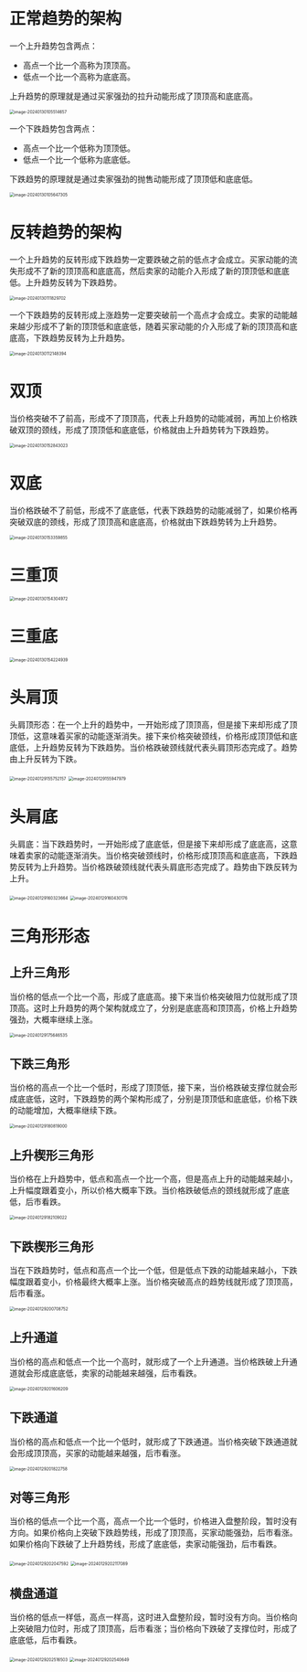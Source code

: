 # 正常趋势的架构

一个上升趋势包含两点：

+ 高点一个比一个高称为顶顶高。
+ 低点一个比一个高称为底底高。

上升趋势的原理就是通过买家强劲的拉升动能形成了顶顶高和底底高。

<img src="/Users/zhangxuan/Library/Application Support/typora-user-images/image-20240130105514657.png" alt="image-20240130105514657" style="zoom:50%;" />

一个下跌趋势包含两点：

+ 高点一个比一个低称为顶顶低。
+ 低点一个比一个低称为底底低。

下跌趋势的原理就是通过卖家强劲的抛售动能形成了顶顶低和底底低。

<img src="/Users/zhangxuan/Library/Application Support/typora-user-images/image-20240130105647305.png" alt="image-20240130105647305" style="zoom:50%;" />

# 反转趋势的架构

一个上升趋势的反转形成下跌趋势一定要跌破之前的低点才会成立。买家动能的流失形成不了新的顶顶高和底底高，然后卖家的动能介入形成了新的顶顶低和底底低。上升趋势反转为下跌趋势。

<img src="/Users/zhangxuan/Library/Application Support/typora-user-images/image-20240130111829702.png" alt="image-20240130111829702" style="zoom:50%;" />

一个下跌趋势的反转形成上涨趋势一定要突破前一个高点才会成立。卖家的动能越来越少形成不了新的顶顶低和底底低，随着买家动能的介入形成了新的顶顶高和底底高，下跌趋势反转为上升趋势。

<img src="/Users/zhangxuan/Library/Application Support/typora-user-images/image-20240130112148394.png" alt="image-20240130112148394" style="zoom:50%;" />

# 双顶

当价格突破不了前高，形成不了顶顶高，代表上升趋势的动能减弱，再加上价格跌破双顶的颈线，形成了顶顶低和底底低，价格就由上升趋势转为下跌趋势。

<img src="/Users/zhangxuan/Library/Application Support/typora-user-images/image-20240130152843023.png" alt="image-20240130152843023" style="zoom:50%;" />

# 双底

当价格跌破不了前低，形成不了底底低，代表下跌趋势的动能减弱了，如果价格再突破双底的颈线，形成了顶顶高和底底高，价格就由下跌趋势转为上升趋势。

<img src="/Users/zhangxuan/Library/Application Support/typora-user-images/image-20240130153359855.png" alt="image-20240130153359855" style="zoom:50%;" />

# 三重顶

<img src="/Users/zhangxuan/Library/Application Support/typora-user-images/image-20240130154304972.png" alt="image-20240130154304972" style="zoom:50%;" />

# 三重底

<img src="/Users/zhangxuan/Library/Application Support/typora-user-images/image-20240130154224939.png" alt="image-20240130154224939" style="zoom:50%;" />

# 头肩顶

头肩顶形态：在一个上升的趋势中，一开始形成了顶顶高，但是接下来却形成了顶顶低，这意味着买家的动能逐渐消失。接下来价格突破颈线，价格形成顶顶低和底底低，上升趋势反转为下跌趋势。当价格跌破颈线就代表头肩顶形态完成了。趋势由上升反转为下跌。

<img src="/Users/zhangxuan/Library/Application Support/typora-user-images/image-20240129155752157.png" alt="image-20240129155752157" style="zoom:50%;" />

<img src="/Users/zhangxuan/Library/Application Support/typora-user-images/image-20240129155947979.png" alt="image-20240129155947979" style="zoom:50%;" />

# 头肩底

头肩底：当下跌趋势时，一开始形成了底底低，但是接下来却形成了底底高，这意味着卖家的动能逐渐消失。当价格突破颈线时，价格形成顶顶高和底底高，下跌趋势反转为上升趋势。当价格跌破颈线就代表头肩底形态完成了。趋势由下跌反转为上升。

<img src="/Users/zhangxuan/Library/Application Support/typora-user-images/image-20240129160323664.png" alt="image-20240129160323664" style="zoom:50%;" />

<img src="/Users/zhangxuan/Library/Application Support/typora-user-images/image-20240129160430176.png" alt="image-20240129160430176" style="zoom:50%;" />



# 三角形形态

## 上升三角形

当价格的低点一个比一个高，形成了底底高。接下来当价格突破阻力位就形成了顶顶高。这时上升趋势的两个架构就成立了，分别是底底高和顶顶高，价格上升趋势强劲，大概率继续上涨。

<img src="/Users/zhangxuan/Library/Application Support/typora-user-images/image-20240129175646535.png" alt="image-20240129175646535" style="zoom:50%;" />

## 下跌三角形

当价格的高点一个比一个低时，形成了顶顶低，接下来，当价格跌破支撑位就会形成底底低，这时，下跌趋势的两个架构形成了，分别是顶顶低和底底低，价格下跌的动能增加，大概率继续下跌。

<img src="/Users/zhangxuan/Library/Application Support/typora-user-images/image-20240129180819000.png" alt="image-20240129180819000" style="zoom:50%;" />

## 上升楔形三角形

当价格在上升趋势中，低点和高点一个比一个高，但是高点上升的动能越来越小，上升幅度跟着变小，所以价格大概率下跌。当价格跌破低点的颈线就形成了底底低，后市看跌。

<img src="/Users/zhangxuan/Library/Application Support/typora-user-images/image-20240129182109022.png" alt="image-20240129182109022" style="zoom:50%;" />

## 下跌楔形三角形

当在下跌趋势时，低点和高点一个比一个低，但是低点下跌的动能越来越小，下跌幅度跟着变小，价格最终大概率上涨。当价格突破高点的趋势线就形成了顶顶高，后市看涨。

<img src="/Users/zhangxuan/Library/Application Support/typora-user-images/image-20240129200708752.png" alt="image-20240129200708752" style="zoom:50%;" />

## 上升通道

当价格的高点和低点一个比一个高时，就形成了一个上升通道。当价格跌破上升通道就会形成底底低，卖家的动能越来越强，后市看跌。

<img src="/Users/zhangxuan/Library/Application Support/typora-user-images/image-20240129201606209.png" alt="image-20240129201606209" style="zoom:50%;" />

## 下跌通道

当价格的高点和低点一个比一个低时，就形成了下跌通道。当价格突破下跌通道就会形成顶顶高，买家的动能越来越强，后市看涨。

<img src="/Users/zhangxuan/Library/Application Support/typora-user-images/image-20240129201822758.png" alt="image-20240129201822758" style="zoom:50%;" />

## 对等三角形

当价格的低点一个比一个高，高点一个比一个低时，价格进入盘整阶段，暂时没有方向。如果价格向上突破下跌趋势线，形成了顶顶高，买家动能强劲，后市看涨。如果价格向下跌破了上升趋势线，形成了底底低，卖家动能强劲，后市看跌。

<img src="/Users/zhangxuan/Library/Application Support/typora-user-images/image-20240129202047592.png" alt="image-20240129202047592" style="zoom:50%;" />

<img src="/Users/zhangxuan/Library/Application Support/typora-user-images/image-20240129202117089.png" alt="image-20240129202117089" style="zoom:50%;" />

## 横盘通道

当价格的低点一样低，高点一样高，这时进入盘整阶段，暂时没有方向。当价格向上突破阻力位时，形成了顶顶高，后市看涨；当价格向下跌破了支撑位时，形成了底底低，后市看跌。

<img src="/Users/zhangxuan/Library/Application Support/typora-user-images/image-20240129202516503.png" alt="image-20240129202516503" style="zoom:50%;" />

<img src="/Users/zhangxuan/Library/Application Support/typora-user-images/image-20240129202540649.png" alt="image-20240129202540649" style="zoom:50%;" />